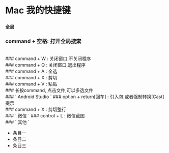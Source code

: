 # Mac 我的快捷键
###  ` 全局 ` 
### command + 空格: 打开全局搜索
</br>
### command + W : 关闭窗口,不关闭程序
</br>
### command + Q : 关闭窗口,退出程序
</br>
### command + A : 全选
</br>
### command + X : 剪切
</br>
### command + V : 粘贴
</br>
### 长按command, 点击文件,可以多选文件
</br>
###  ` Android Studio ` 
### option + return[回车] : 引入包,或者强制转换[Cast]提示
</br>
### command + X : 剪切整行
</br>
###  ` 微信 ` 
### control + L : 微信截图
</br>
###  ` 其他 ` 

* 条目一
* 条目二
* 条目三
<br>